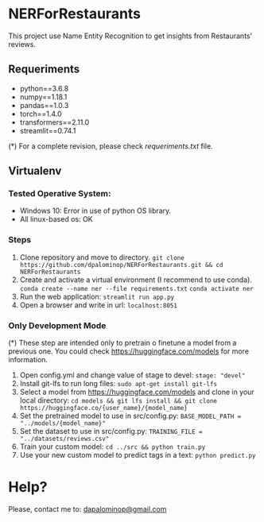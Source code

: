# NERForRestaurants
This project use Name Entity Recognition to get insights from Restaurants' reviews.

## Requeriments
- python==3.6.8
- numpy==1.18.1
- pandas==1.0.3
- torch==1.4.0
- transformers==2.11.0
- streamlit==0.74.1

(*) For a complete revision, please check *requeriments.txt* file.

## Virtualenv

### Tested Operative System:

- Windows 10: Error in use of python OS library.
- All linux-based os: OK

### Steps

1. Clone repository and move to directory.
    ```git clone https://github.com/dpalominop/NERForRestaurants.git && cd NERForRestaurants```
2. Create and activate a virtual environment (I recommend to use conda).
    ```conda create --name ner --file requirements.txt```
    ```conda activate ner```
3. Run the web application:
    ```streamlit run app.py```
4. Open a browser and write in url:
    ```localhost:8051```

### Only Development Mode

(*) These step are intended only to pretrain o finetune a model from a previous one. You could check https://huggingface.com/models for more information.

1. Open config.yml and change value of stage to devel:
    ```stage: "devel"```
2. Install git-lfs to run long files:
    ```sudo apt-get install git-lfs```
3. Select a model from https://huggingface.com/models and clone in your local directory:
    ```cd models && git lfs install && git clone https://huggingface.co/{user_name}/{model_name}```
4. Set the pretrained model to use in src/config.py:
    ```BASE_MODEL_PATH = "../models/{model_name}"```
4. Set the dataset to use in src/config.py:
    ```TRAINING_FILE = "../datasets/reviews.csv"```
5. Train your custom model:
    ```cd ../src && python train.py```
6. Use your new custom model to predict tags in a text:
    ```python predict.py```
    

# Help?

Please, contact me to: dapalominop@gmail.com